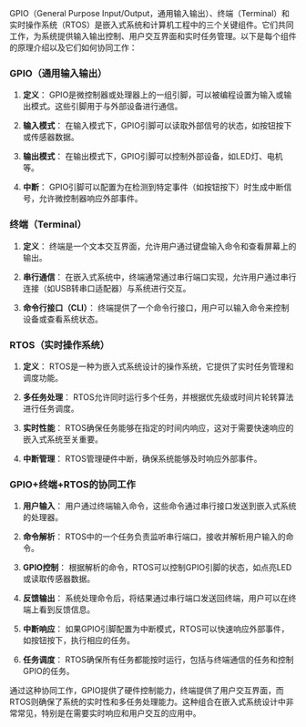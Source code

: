 GPIO（General Purpose Input/Output，通用输入输出）、终端（Terminal）和实时操作系统（RTOS）是嵌入式系统和计算机工程中的三个关键组件。它们共同工作，为系统提供输入输出控制、用户交互界面和实时任务管理。以下是每个组件的原理介绍以及它们如何协同工作：

### GPIO（通用输入输出）

1. **定义**：
   GPIO是微控制器或处理器上的一组引脚，可以被编程设置为输入或输出模式。这些引脚用于与外部设备进行通信。

2. **输入模式**：
   在输入模式下，GPIO引脚可以读取外部信号的状态，如按钮按下或传感器数据。

3. **输出模式**：
   在输出模式下，GPIO引脚可以控制外部设备，如LED灯、电机等。

4. **中断**：
   GPIO引脚可以配置为在检测到特定事件（如按钮按下）时生成中断信号，允许微控制器响应外部事件。

### 终端（Terminal）

1. **定义**：
   终端是一个文本交互界面，允许用户通过键盘输入命令和查看屏幕上的输出。

2. **串行通信**：
   在嵌入式系统中，终端通常通过串行端口实现，允许用户通过串行连接（如USB转串口适配器）与系统进行交互。

3. **命令行接口（CLI）**：
   终端提供了一个命令行接口，用户可以输入命令来控制设备或查看系统状态。

### RTOS（实时操作系统）

1. **定义**：
   RTOS是一种为嵌入式系统设计的操作系统，它提供了实时任务管理和调度功能。

2. **多任务处理**：
   RTOS允许同时运行多个任务，并根据优先级或时间片轮转算法进行任务调度。

3. **实时性能**：
   RTOS确保任务能够在指定的时间内响应，这对于需要快速响应的嵌入式系统至关重要。

4. **中断管理**：
   RTOS管理硬件中断，确保系统能够及时响应外部事件。

### GPIO+终端+RTOS的协同工作

1. **用户输入**：
   用户通过终端输入命令，这些命令通过串行接口发送到嵌入式系统的处理器。

2. **命令解析**：
   RTOS中的一个任务负责监听串行端口，接收并解析用户输入的命令。

3. **GPIO控制**：
   根据解析的命令，RTOS可以控制GPIO引脚的状态，如点亮LED或读取传感器数据。

4. **反馈输出**：
   系统处理命令后，将结果通过串行端口发送回终端，用户可以在终端上看到反馈信息。

5. **中断响应**：
   如果GPIO引脚配置为中断模式，RTOS可以快速响应外部事件，如按钮按下，执行相应的任务。

6. **任务调度**：
   RTOS确保所有任务都能按时运行，包括与终端通信的任务和控制GPIO的任务。

通过这种协同工作，GPIO提供了硬件控制能力，终端提供了用户交互界面，而RTOS则确保了系统的实时性和多任务处理能力。这种组合在嵌入式系统设计中非常常见，特别是在需要实时响应和用户交互的应用中。
